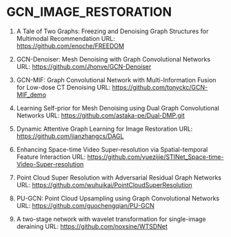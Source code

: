 # GCN_IMAGE_RESTORATION
1. A Tale of Two Graphs: Freezing and Denoising Graph Structures for Multimodal Recommendation
   URL: https://github.com/enoche/FREEDOM

2. GCN-Denoiser: Mesh Denoising with Graph Convolutional Networks
   URL: https://github.com/Jhonve/GCN-Denoiser

3. GCN-MIF: Graph Convolutional Network with Multi-Information Fusion for Low-dose CT Denoising
   URL: https://github.com/tonyckc/GCN-MIF_demo

4. Learning Self-prior for Mesh Denoising using Dual Graph Convolutional Networks
   URL: https://github.com/astaka-pe/Dual-DMP.git

5. Dynamic Attentive Graph Learning for Image Restoration
   URL: https://github.com/jianzhangcs/DAGL

6. Enhancing Space-time Video Super-resolution via Spatial-temporal Feature Interaction
   URL: https://github.com/yuezijie/STINet_Space-time-Video-Super-resolution

7. Point Cloud Super Resolution with Adversarial Residual Graph Networks
   URL: https://github.com/wuhuikai/PointCloudSuperResolution

8. PU-GCN: Point Cloud Upsampling using Graph Convolutional Networks
   URL: https://github.com/guochengqian/PU-GCN

9. A two-stage network with wavelet transformation for single-image deraining
   URL: https://github.com/noxsine/WTSDNet
